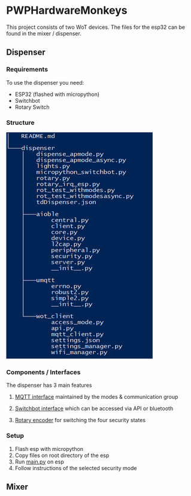 # PWPHardwareMonkeys

This project consists of two WoT devices. The files for the esp32 can be found in the mixer / dispenser.

##  Dispenser

### Requirements

To use the dispenser you need:

- ESP32 (flashed with micropython)
- Switchbot
- Rotary Switch

### Structure
![image](structure.png)

### Components / Interfaces
The dispenser has 3 main features

1. [MQTT interface](dispenser/wot_client/api.py) maintained by the modes & communication group 

2. [Switchbot interface](dispenser/micropython_switchbot.py) which can be accessed via API or bluetooth

3. [Rotary encoder](dispenser/rotary_irq_esp.py) for switching the four security states

### Setup

1. Flash esp with micropython
2. Copy files on root directory of the esp
3. Run [main.py](dispenser/main.py) on esp
4. Follow instructions of the selected security mode

## Mixer

